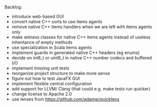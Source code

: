 Backlog:

 * introduce web-based GUI
 * convert native C++ sorts to use items agents
 * remove native C++ items handlers when we are left with items agents only
 * make witness classes for native C++ items agents instead of useless
   inheritance of empty methods
 * use specialization in Scala items agents
 * implement guards in generated native C++ headers (eg enums)
 * decide on int8_t or uint8_t in native C++ number codecs and buffered I/O
 * implement missing unit tests
 * reorganize project structure to make more sense
 * figure out how to test JavaFX GUI
 * implement flexible central configuration
 * add support for LLVM/ Clang (that could e.g. make tests run quicker)
 * change license to Apache 2.0
 * use lenses from https://github.com/adamw/quicklens
